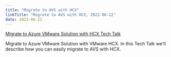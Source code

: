 ```yaml
---
title: "Migrate to AVS with HCX"
linkTitle: "Migrate to AVS with HCX, 2022-06-22"
date: 2022-06-22
---
```


[Migrate to Azure VMware Solution with HCX Tech Talk](https://msuspartners.eventbuilder.com/event/62040)

Migrate to Azure VMware Solution with VMware HCX. In this Tech Talk we'll describe how you can easily migrate to AVS with HCX. 